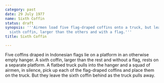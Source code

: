 ```yaml
---
category: past
date: 29 July 1977
name: Sixth Coffin
status: draft
synopsis: '''Airmen load five flag-draped coffins onto a truck, but leave behind the
  sixth coffin, larger than the others and with a flag.'''
title: Sixth Coffin

---
```






Five coffins draped in Indonesian flags lie on a
platform in an otherwise empty hanger. A sixth coffin, larger than the
rest and without a flag, rests on a separate platform. A flatbed truck
pulls into the hanger and a squad of airmen, in silence, pick up each of
the flag-draped coffins and place them on the truck. But they leave the
sixth coffin behind as the truck pulls away.
